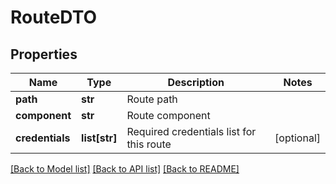 # RouteDTO

## Properties
Name | Type | Description | Notes
------------ | ------------- | ------------- | -------------
**path** | **str** | Route path | 
**component** | **str** | Route component | 
**credentials** | **list[str]** | Required credentials list for this route | [optional] 

[[Back to Model list]](../README.md#documentation-for-models) [[Back to API list]](../README.md#documentation-for-api-endpoints) [[Back to README]](../README.md)


